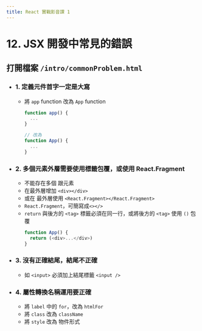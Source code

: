 ```yaml
---
title: React 實戰影音課 1
---
```


# 12. JSX 開發中常見的錯誤
## 打開檔案 `/intro/commonProblem.html`
  - ### 1. 定義元件首字一定是大寫
    - 將 `app` function 改為 `App` function
      ```ts
      function app() {
        ...
      }

      // 改為
      function App() {
        ...
      }
      ```

  - ### 2. 多個元素外層需要使用標籤包覆，或使用 React.Fragment
    - 不能存在多個 跟元素
    - 在最外層增加 `<div></div>`
    - 或在 最外層使用 `<React.Fragment></React.Fragment>`
    - `React.Fragment`，可簡寫成`<></>`
    - `return` 與後方的 `<tag>` 標籤必須在同一行，或將後方的 `<tag>` 使用 `()` 包覆
      ```ts
      function App() {
        return (<div>...</div>)
      }
      ```
  
  - ### 3. 沒有正確結尾，結尾不正確
    - 如 `<input>` 必須加上結尾標籤 `<input />`

  - ### 4. 屬性轉換名稱運用要正確
    - 將 `label` 中的 `for`，改為 `htmlFor`
    - 將 `class` 改為 `className`
    - 將 `style` 改為 物件形式